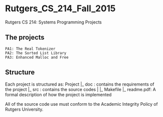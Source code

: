 # Rutgers_CS_214_Fall_2015
Rutgers CS 214: Systems Programming Projects


## The projects
    PA1: The Real Tokenizer
    PA2: The Sorted List Library
    PA3: Enhanced Malloc and Free

## Structure
Each project is structured as:
Project
    |_ doc : contains the requirements of the project
    |_ src : contains the source codes
    |   |_ Makefile
    |_ readme.pdf: A formal description of how the project is implemented

All of the source code use must conform to the Academic Integrity Policy of Rutgers University.
